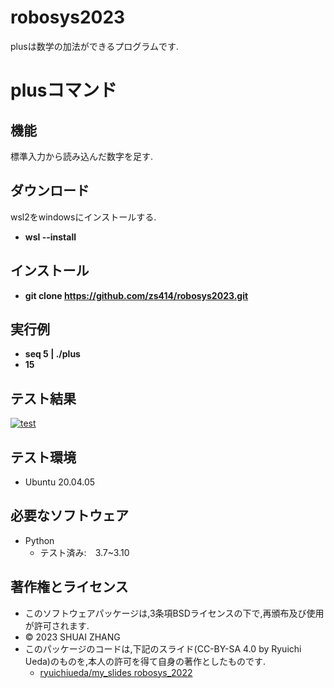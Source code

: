 # robosys2023
plusは数学の加法ができるプログラムです.

# plusコマンド
## 機能
標準入力から読み込んだ数字を足す.

## ダウンロード
wsl2をwindowsにインストールする.
* **wsl --install**

## インストール
* **git clone https://github.com/zs414/robosys2023.git**

## 実行例
* **seq 5 | ./plus**
* **15**

## テスト結果
[![test](https://github.com/zs414/robosys2023/actions/workflows/test.yml/badge.svg)](https://github.com/zs414/robosys2023/actions/workflows/test.yml)

## テスト環境
* Ubuntu 20.04.05

## 必要なソフトウェア
* Python
  * テスト済み:　3.7~3.10

## 著作権とライセンス
* このソフトウェアパッケージは,3条項BSDライセンスの下で,再頒布及び使用が許可されます.
*  © 2023 SHUAI ZHANG 
* このパッケージのコードは,下記のスライド(CC-BY-SA 4.0 by Ryuichi Ueda)のものを,本人の許可を得て自身の著作としたものです.
  * [ryuichiueda/my_slides robosys_2022](https://github.com/ryuichiueda/my_slides/tree/master/robosys_2022)
